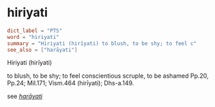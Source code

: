 # hiriyati

``` toml
dict_label = "PTS"
word = "hiriyati"
summary = "Hiriyati (hirīyati) to blush, to be shy; to feel c"
see_also = ["harāyati"]
```

Hiriyati (hirīyati)

to blush, to be shy; to feel conscientious scruple, to be ashamed Pp.20, Pp.24; Mil.171; Vism.464 (hirīyati); Dhs\-a.149.

see *[harāyati](harāyati.md)*

